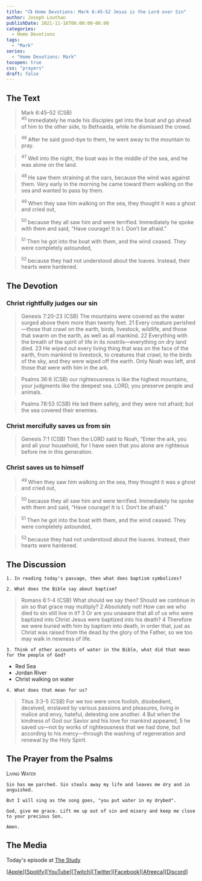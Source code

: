 ```yaml
---
title: "📺 Home Devotions: Mark 6:45-52 Jesus is the Lord over Sin"
author: Joseph Louthan
publishDate: 2021-11-16T06:00:00-06:00
categories:
  - Home Devotions
tags:
  - "Mark"
series:
  - "Home Devotions: Mark"
tocopen: true
css: "prayers"
draft: false
---
```

## The Text

>Mark 6:45–52 (CSB)  
><sup> 45 </sup> Immediately he made his disciples get into the boat and go ahead of him to the other side, to Bethsaida, while he dismissed the crowd. 

><sup> 46 </sup> After he said good-bye to them, he went away to the mountain to pray. 

><sup> 47 </sup> Well into the night, the boat was in the middle of the sea, and he was alone on the land. 

><sup> 48 </sup> He saw them straining at the oars, because the wind was against them. Very early in the morning he came toward them walking on the sea and wanted to pass by them. 

><sup> 49 </sup> When they saw him walking on the sea, they thought it was a ghost and cried out, 

><sup> 50 </sup> because they all saw him and were terrified. Immediately he spoke with them and said, “Have courage! It is I. Don’t be afraid.” 

><sup> 51 </sup> Then he got into the boat with them, and the wind ceased. They were completely astounded, 

><sup> 52 </sup> because they had not understood about the loaves. Instead, their hearts were hardened.

## The Devotion

### Christ rightfully judges our sin

>Genesis 7:20-23 (CSB) The mountains were covered as the water surged above them more than twenty feet. 21 Every creature perished—those that crawl on the earth, birds, livestock, wildlife, and those that swarm on the earth, as well as all mankind. 22 Everything with the breath of the spirit of life in its nostrils—everything on dry land died. 23 He wiped out every living thing that was on the face of the earth, from mankind to livestock, to creatures that crawl, to the birds of the sky, and they were wiped off the earth. Only Noah was left, and those that were with him in the ark.

>Psalms 36:6 (CSB) our righteousness is like the highest mountains,
your judgments like the deepest sea.
LORD, you preserve people and animals.

>Psalms 78:53 (CSB) He led them safely, and they were not afraid;
but the sea covered their enemies.

### Christ mercifully saves us from sin

>Genesis 7:1 (CSB) Then the LORD said to Noah, “Enter the ark, you and all your household, for I have seen that you alone are righteous before me in this generation.

### Christ saves us to himself

><sup> 49 </sup> When they saw him walking on the sea, they thought it was a ghost and cried out, 

><sup> 50 </sup> because they all saw him and were terrified. Immediately he spoke with them and said, “Have courage! It is I. Don’t be afraid.” 

><sup> 51 </sup> Then he got into the boat with them, and the wind ceased. They were completely astounded, 

><sup> 52 </sup> because they had not understood about the loaves. Instead, their hearts were hardened.

## The Discussion

```text
1. In reading today's passage, then what does baptism symbolizes?
```

```text
2. What does the Bible say about baptism?
```

>Romans 6:1-4 (CSB) What should we say then? Should we continue in sin so that grace may multiply? 2 Absolutely not! How can we who died to sin still live in it? 3 Or are you unaware that all of us who were baptized into Christ Jesus were baptized into his death? 4 Therefore we were buried with him by baptism into death, in order that, just as Christ was raised from the dead by the glory of the Father, so we too may walk in newness of life.

```text
3. Think of other accounts of water in the Bible, what did that mean for the people of God?
```

- Red Sea
- Jordan River
- Christ walking on water

```text
4. What does that mean for us?
```

>Titus 3:3-5 (CSB) For we too were once foolish, disobedient, deceived, enslaved by various passions and pleasures, living in malice and envy, hateful, detesting one another. 4 But when the kindness of God our Savior and his love for mankind appeared, 5 he saved us—not by works of righteousness that we had done, but according to his mercy—through the washing of regeneration and renewal by the Holy Spirit.

## The Prayer from the Psalms

>

<div style='font-variant: small-caps;'>
Living Water
</div>

```text
Sin has me parched. Sin steals away my life and leaves me dry and in anguished.

But I will sing as the song goes, "you put water in my drybed".

God, give me grace. Lift me up out of sin and misery and keep me close to your precious Son.

Amen.
```

<div style="page-break-after: always;"></div>

## The Media

Today's episode at [The Study](http://study.theologic.us/podcast/home-devotions-mark-645-52-jesus-is-the-lord-over-sin)

\[[Apple](https://podcasts.apple.com/us/podcast/the-study/id1557102127)\]\[[Spotify](https://open.spotify.com/show/0Xs5qsNvWePyRqcmtOTPkR)\]\[[YouTube](http://youtube.theologic.us)\]\[[Twitch](http://twitch.theologic.us)\]\[[Twitter](https://twitter.com/theologic_us)\]\[[Facebook](https://www.facebook.com/groups/462231051477464)\]\[[Afreeca](https://bj.afreecatv.com/theologicus)\]\[[Discord](http://discord.theologic.us)\]
